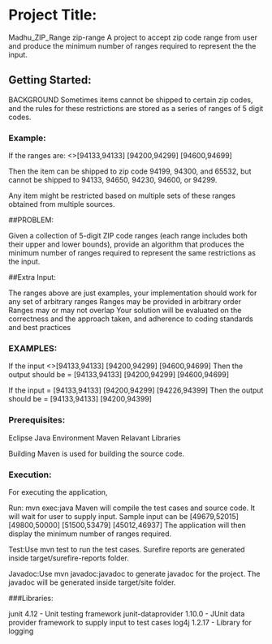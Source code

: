 # Project Title:

Madhu_ZIP_Range
zip-range A project to accept zip code range from user and produce the minimum number of ranges required to represent the the input.

## Getting Started:

BACKGROUND Sometimes items cannot be shipped to certain zip codes, and the rules for these restrictions are stored as a series of ranges of 5 digit codes. 

### Example:

If the ranges are:
<>[94133,94133] [94200,94299] [94600,94699]

Then the item can be shipped to zip code 94199, 94300, and 65532, but cannot be shipped to 94133, 94650, 94230, 94600, or 94299.

Any item might be restricted based on multiple sets of these ranges obtained from multiple sources.

##PROBLEM:

Given a collection of 5-digit ZIP code ranges (each range includes both their upper and lower bounds), provide an algorithm that produces the minimum number of ranges required to represent the same restrictions as the input.

##Extra Input: 

The ranges above are just examples, your implementation should work for any set of arbitrary ranges
Ranges may be provided in arbitrary order
Ranges may or may not overlap
Your solution will be evaluated on the correctness and the approach taken, and adherence to coding standards and best practices

### EXAMPLES: 

If the input <>[94133,94133] [94200,94299] [94600,94699] Then the output should be = [94133,94133] [94200,94299] [94600,94699]

If the input = [94133,94133] [94200,94299] [94226,94399] Then the output should be = [94133,94133] [94200,94399]

### Prerequisites:

Eclipse
Java Environment
Maven 
Relavant Libraries 

Building Maven is used for building the source code.

### Execution:
For executing the application, 

Run: mvn exec:java Maven will compile the test cases and source code. It will wait for user to supply input. Sample input can be [49679,52015] [49800,50000] [51500,53479] [45012,46937] The application will then display the minimum number of ranges required.

Test:Use mvn test to run the test cases. Surefire reports are generated inside target/surefire-reports folder.

Javadoc:Use mvn javadoc:javadoc to generate javadoc for the project. The javadoc will be generated inside target/site folder.

###Libraries: 

junit 4.12 - Unit testing framework junit-dataprovider 1.10.0 - JUnit data provider framework to supply input to test cases log4j 1.2.17 - Library for logging
